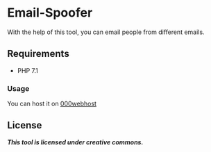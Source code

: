 # Email-Spoofer
With the help of this tool, you can email people from different emails.

## Requirements 
- PHP 7.1 

### Usage
You can host it on [000webhost](https://000webhost.com) 

## License
***This tool is licensed under creative commons.***
